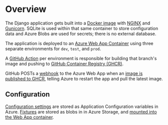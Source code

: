 # Overview

The Django application gets built into a [Docker image][dockerfile] with [NGINX](https://www.nginx.com/) and
[Gunicorn](https://gunicorn.org/). SQLite is used within that same container to store configuration data and Azure Blobs are
used for secrets; there is no external database.

The application is deployed to an [Azure Web App Container][az-webapp] using three separate environments for `dev`, `test`,
and `prod`.

A [GitHub Action][gh-actions] per environment is responsible for building that branch's image and pushing to [GitHub Container
Registry (GHCR)][ghcr].

GitHub POSTs a [webhook][gh-webhooks] to the Azure Web App when an [image is published to GHCR][gh-webhook-event], telling
Azure to restart the app and pull the latest image.

## Configuration

[Configuration settings](../configuration/README.md) are stored as Application Configuration variables in Azure.
[Fixtures](../configuration/fixtures.md) are stored as blobs in in Azure Storage, and [mounted into the Web App container][az-mount].

[arch-overview]: https://docs.google.com/document/d/1rwYcp2ps_JNn9WmjqUfYpPeuMoj1FZu5DTUloQEQ5iQ/edit#heading=h.afetf83gz28y
[dockerfile]: https://github.com/cal-itp/benefits/blob/dev/Dockerfile
[az-webapp]: https://azure.microsoft.com/en-us/services/app-service/containers/
[az-mount]: https://docs.microsoft.com/en-us/azure/app-service/configure-connect-to-azure-storage?tabs=portal&pivots=container-linux
[gh-actions]: https://docs.github.com/en/actions
[gh-webhook-event]: https://docs.github.com/en/developers/webhooks-and-events/webhooks/webhook-events-and-payloads#package
[gh-webhooks]: https://docs.github.com/en/github-ae@latest/developers/webhooks-and-events/webhooks
[ghcr]: https://github.com/features/packages
